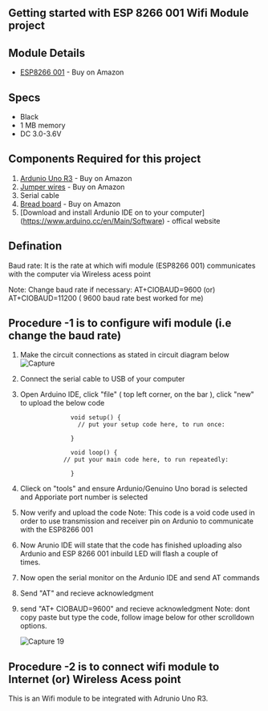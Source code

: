 ## Getting started with ESP 8266 001 Wifi Module project 

## Module Details

* [ESP8266 001](https://www.amazon.com/Makerfocus-ESP8266-Wireless-Transceiver-Compatible/dp/B01EA3UJJ4/ref=sr_1_fkmrnull_12_sspa?keywords=esp8266+001&qid=1556673961&s=electronics&sr=1-12-fkmrnull-spons&psc=1) - Buy on Amazon

## Specs 
* Black
* 1 MB memory 
* DC 3.0-3.6V 

## Components Required for this project
1) [Ardunio Uno R3](https://www.amazon.com/Arduino-A000066-ARDUINO-UNO-R3/dp/B008GRTSV6) - Buy on Amazon
2) [Jumper wires](https://www.amazon.com/Elegoo-EL-CP-004-Multicolored-Breadboard-arduino/dp/B01EV70C78/ref=sr_1_2?keywords=wires+for+arduino&qid=1559065046&s=electronics&sr=1-2-spell) - Buy on Amazon
3) Serial cable
4) [Bread board](https://www.amazon.com/EL-CP-003-Breadboard-Solderless-Distribution-Connecting/dp/B01EV6LJ7G/ref=sr_1_1_sspa?keywords=Bread+board%5D&qid=1559065145&s=electronics&sr=1-1-spons&psc=1) - Buy on Amazon
5) [Download and install Ardunio IDE on to your computer] (https://www.arduino.cc/en/Main/Software) - offical website


## Defination

Baud rate: It is the rate at which wifi module (ESP8266 001) communicates with the computer via Wireless acess point 

Note: Change baud rate if necessary: AT+CIOBAUD=9600 (or) AT+CIOBAUD=11200 ( 9600 baud rate best worked for me) 

## Procedure -1 is to configure wifi module (i.e change the baud rate)

1) Make the circuit connections as stated in circuit diagram below 
   ![Capture](https://user-images.githubusercontent.com/48098768/58503676-b6740600-814e-11e9-8d91-683b3530c7e0.JPG)



2) Connect the serial cable to USB of your computer
3) Open Arduino IDE, click "file" ( top left corner, on the bar ), click "new" to upload the below code

                     void setup() {
                       // put your setup code here, to run once:

                     }

                     void loop() {
                   // put your main code here, to run repeatedly:

                     }

4) Clieck on "tools" and ensure Ardunio/Genuino Uno borad is selected and Apporiate port number is selected 
5) Now verify and upload the code 
   Note: This code is a void code used in order to use transmission and receiver pin on Ardunio to communicate with the ESP8266 001
6) Now Arunio IDE will state that the code has finished uploading also Ardunio and ESP 8266 001 inbuild LED will flash a couple of  
   times.
7) Now open the serial monitor on the Ardunio IDE and send AT commands
8) Send "AT" and recieve acknowledgment
9) send "AT+ CIOBAUD=9600" and recieve acknowledgment
   Note: dont copy paste but type the code, follow image below for other scrolldown options.
   
   ![Capture 19](https://user-images.githubusercontent.com/48098768/58503972-4c0f9580-814f-11e9-831c-d02dcc45c337.JPG)

   
## Procedure -2 is to connect wifi module to Internet (or) Wireless Acess point
This is an Wifi module to be integrated with Adrunio Uno R3.  
